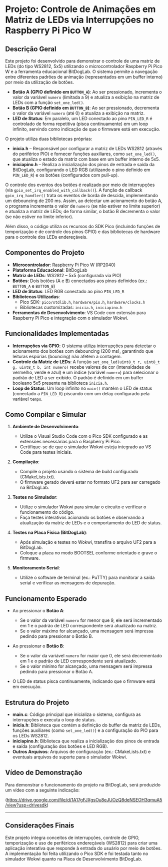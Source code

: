# Projeto: Controle de Animações em Matriz de LEDs via Interrupções no Raspberry Pi Pico W

## Descrição Geral

Este projeto foi desenvolvido para demonstrar o controle de uma matriz de LEDs (do tipo WS2812, 5x5) utilizando o microcontrolador Raspberry Pi Pico W e a ferramenta educacional BitDogLab. O sistema permite a navegação entre diferentes padrões de animação (representados em um buffer interno) por meio da utilização de botões.

- **Botão A (GPIO definido em `BUTTON_A`)**: Ao ser pressionado, incrementa o valor da variável `numero` (limitada a 9) e atualiza a exibição na matriz de LEDs com a função `set_one_led()`.
- **Botão B (GPIO definido em `BUTTON_B`)**: Ao ser pressionado, decrementa o valor da variável `numero` (até 0) e atualiza a exibição na matriz.
- **LED de Status**: Em paralelo, um LED conectado ao pino `PIN_LED_R` é controlado de forma repetitiva (pisca continuamente) em um loop infinito, servindo como indicação de que o firmware está em execução.

O projeto utiliza duas bibliotecas próprias:
- **inicia.h** – Responsável por configurar a matriz de LEDs WS2812 (através do periférico PIO) e fornecer funções auxiliares, como `set_one_led()`, que atualiza o estado da matriz com base em um buffer interno de 5x5.
- **iniciapino.h** – Realiza a inicialização dos pinos de entrada e saída da BitDogLab, configurando o LED RGB (utilizando o pino definido em `PIN_LED_R`) e os botões (configurados com pull-up).

O controle dos eventos dos botões é realizado por meio de interrupções (via `gpio_set_irq_enabled_with_callback()`). A função de callback `gpio_irq_handler()` trata os eventos de borda de descida, implementando um debouncing de 200 ms. Assim, ao detectar um acionamento do botão A, o programa incrementa o valor de `numero` (se não estiver no limite superior) e atualiza a matriz de LEDs; de forma similar, o botão B decrementa o valor (se não estiver no limite inferior).

Além disso, o código utiliza os recursos do SDK Pico (incluindo funções de temporização e de controle dos pinos GPIO) e das bibliotecas de hardware para o controle dos LEDs endereçáveis.

## Componentes do Projeto

- **Microcontrolador**: Raspberry Pi Pico W (RP2040)
- **Plataforma Educacional**: BitDogLab
- **Matriz de LEDs**: WS2812 – 5x5 (configurada via PIO)
- **Botões**: Dois botões (A e B) conectados aos pinos definidos (ex.: `BUTTON_A` e `BUTTON_B`)
- **LED de Status**: LED RGB conectado ao pino `PIN_LED_R`
- **Bibliotecas Utilizadas**:
  - Pico SDK: `pico/stdlib.h`, `hardware/pio.h`, `hardware/clocks.h`
  - Bibliotecas customizadas: `inicia.h`, `iniciapino.h`
- **Ferramentas de Desenvolvimento**: VS Code com extensão para Raspberry Pi Pico e integração com o simulador Wokwi.

## Funcionalidades Implementadas

- **Interrupções via GPIO**: O sistema utiliza interrupções para detectar o acionamento dos botões com debouncing (200 ms), garantindo que leituras espúrias (bouncing) não afetem a contagem.
- **Controle da Matriz de LEDs**: A função `set_one_led(uint8_t r, uint8_t g, uint8_t b, int numero)` recebe valores de cor (intensidades de vermelho, verde e azul) e um índice (variável `numero`) para selecionar o padrão de LED a ser exibido. O padrão é definido em um buffer booleano 5x5 presente na biblioteca `inicia.h`.
- **Loop de Status**: Um loop infinito no `main()` mantém o LED de status (conectado a `PIN_LED_R`) piscando com um delay configurado pela variável `tempo`.

## Como Compilar e Simular

1. **Ambiente de Desenvolvimento**:  
   - Utilize o Visual Studio Code com o Pico SDK configurado e as extensões necessárias para o Raspberry Pi Pico.
   - Certifique-se de que o simulador Wokwi esteja integrado ao VS Code para testes iniciais.

2. **Compilação**:  
   - Compile o projeto usando o sistema de build configurado (CMakeLists.txt).
   - O firmware gerado deverá estar no formato UF2 para ser carregado na BitDogLab.

3. **Testes no Simulador**:  
   - Utilize o simulador Wokwi para simular o circuito e verificar o funcionamento do código.
   - Faça testes interativos acionando os botões e observando a atualização da matriz de LEDs e o comportamento do LED de status.

4. **Testes na Placa Física (BitDogLab)**:  
   - Após simulação e testes no Wokwi, transfira o arquivo UF2 para a BitDogLab.
   - Coloque a placa no modo BOOTSEL conforme orientado e grave o firmware.

5. **Monitoramento Serial**:  
   - Utilize o software de terminal (ex.: PuTTY) para monitorar a saída serial e verificar as mensagens de depuração.

## Funcionamento Esperado

- Ao pressionar o **Botão A**:
  - Se o valor da variável `numero` for menor que 9, ele será incrementado em 1 e o padrão de LED correspondente será atualizado na matriz.
  - Se o valor máximo for alcançado, uma mensagem será impressa pedindo para pressionar o Botão B.

- Ao pressionar o **Botão B**:
  - Se o valor da variável `numero` for maior que 0, ele será decrementado em 1 e o padrão de LED correspondente será atualizado.
  - Se o valor mínimo for alcançado, uma mensagem será impressa pedindo para pressionar o Botão A.

- O LED de status pisca continuamente, indicando que o firmware está em execução.

## Estrutura do Projeto

- **main.c**: Código principal que inicializa o sistema, configura as interrupções e executa o loop de status.
- **inicia.h**: Biblioteca que contém a definição do buffer da matriz de LEDs, funções auxiliares (como `set_one_led()`) e a configuração do PIO para os LEDs WS2812.
- **iniciapino.h**: Biblioteca que realiza a inicialização dos pinos de entrada e saída (configuração dos botões e LED RGB).
- **Outros Arquivos**: Arquivos de configuração (ex.: CMakeLists.txt) e eventuais arquivos de suporte para o simulador Wokwi.

## Vídeo de Demonstração

Para demonstrar o funcionamento do projeto na BitDogLab, será produzido um vídeo com a seguinte indicação:

(https://drive.google.com/file/d/1A17gFJXgsOu8eJUOzQ8deNSEOH3qmuA5/view?usp=drivesdk)

---

## Considerações Finais

Este projeto integra conceitos de interrupções, controle de GPIO, temporização e uso de periféricos endereçáveis (WS2812) para criar uma aplicação interativa que responde à entrada do usuário por meio de botões. A implementação foi feita utilizando o Pico SDK e foi testada tanto no simulador Wokwi quanto na Placa de Desenvolvimento BitDogLab.
